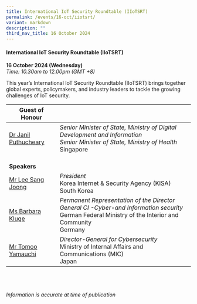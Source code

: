 ```yaml
---
title: International IoT Security Roundtable (IIoTSRT)
permalink: /events/16-oct/iiotsrt/
variant: markdown
description: ""
third_nav_title: 16 October 2024
---
```

#### **International IoT Security Roundtable (IIoTSRT)**

**16 October 2024 (Wednesday)**  
*Time: 10.30am to 12.00pm (GMT +8)*

This year’s International IoT Security Roundtable (IIoTSRT) brings together global experts, policymakers, and industry leaders to tackle the growing challenges of IoT security.

|**Guest of Honour**    |                                                              |
|------|------|
| [Dr Janil Puthucheary](/speakers/dr-janil-puthucheary/)  | *Senior Minister of State, Ministry of Digital Development and Information* <br>*Senior Minister of State, Ministry of Health*<br>Singapore     |
|<br>**Speakers**          |                                                              |
| [Mr Lee Sang Joong](/speakers/mr-lee-sang-joong/)  | *President* <br>Korea Internet &amp; Security Agency (KISA)<br>South Korea      |
| [Ms Barbara Kluge](/speakers/ms-barbara-kluge/)  | *Permanent Representation of the Director General CI -Cyber-and Information security* <br>German Federal Ministry of the Interior and Community<br>Germany      |
| [Mr Tomoo Yamauchi](/speakers/mr-tomoo-yamauchi/)  | *Director-General for Cybersecurity* <br>Ministry of Internal Affairs and Communications (MIC)<br>Japan      |

<br><br><br>
*Information is accurate at time of publication*